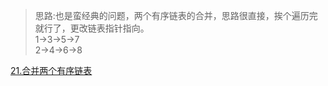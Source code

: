 >思路:也是蛮经典的问题，两个有序链表的合并，思路很直接，挨个遍历完就行了，更改链表指针指向。  
1->3->5->7  
2->4->6->8 


[21.合并两个有序链表](https://leetcode-cn.com/problems/merge-two-sorted-lists/)